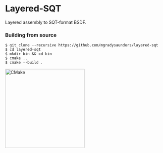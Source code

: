 # Layered-SQT

Layered assembly to SQT-format BSDF.

### Building from source

```
$ git clone --recursive https://github.com/mgradysaunders/layered-sqt
$ cd layered-sqt
$ mkdir bin && cd bin
$ cmake ..
$ cmake --build .
```

<a href="https://cmake.org"><img alt="CMake" src="https://upload.wikimedia.org/wikipedia/commons/1/13/Cmake.svg" width="256px"></a>
